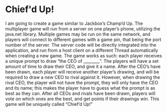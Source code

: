 # Chief'd Up!
 I am going to create a game similar to Jackbox’s Champ’d Up. The multiplayer game will run from a server on one player’s phone, utilizing the java.net library. Multiple games may be run on the same network, and players will connect to different games with a game pin, that being the port number of the server. The server code will be directly integrated into the application, and run from a host client on a different Thread automatically when creating a new game. The game works as such: each player receives a unique prompt to draw “the CEO of ________”. The players will have a set amount of time to draw their CEO, and give it a name. After the CEO’s have been drawn, each player will receive another player’s drawing, and will be required to draw a new CEO to rival against it. However, when drawing the rival CEO, the player will not have the prompt, they will only have the CEO and its name; this makes the player have to guess what the prompt is as best as they can. After all CEOs and rivals have been drawn, players will vote on which ones are the best, and get points if their drawings win. This game will be uniquely called “Chief’d Up!”

